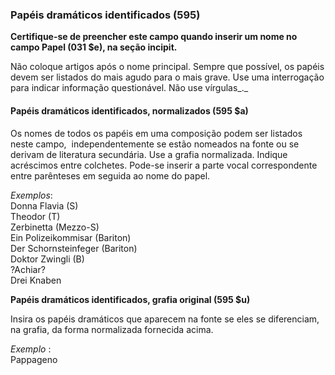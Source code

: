 ### Papéis dramáticos identificados (595)

**Certifique-se de preencher este campo quando inserir um nome no campo Papel (031 $e), na seção incipit.**

Não coloque artigos após o nome principal. Sempre que possível, os papéis devem ser listados do mais agudo para o mais grave. Use uma interrogação para indicar informação questionável. Não use vírgulas_._

#### Papéis dramáticos identificados, normalizados (595 $a)  

Os nomes de todos os papéis em uma composição podem ser listados neste campo,&nbsp; independentemente se estão nomeados na fonte ou se derivam de literatura secundária. Use a grafia normalizada. Indique acréscimos entre colchetes. Pode-se inserir a parte vocal correspondente entre parênteses em seguida ao nome do papel.   

  

_Exemplos_:  
Donna Flavia (S)  
Theodor (T)  
Zerbinetta (Mezzo-S)  
Ein Polizeikommisar (Bariton)  
Der Schornsteinfeger (Bariton)  
Doktor Zwingli (B)  
?Achiar?  
Drei Knaben  
  

**Papéis dramáticos identificados, grafia original (595 $u)**

  

Insira os papéis dramáticos que aparecem na fonte se eles se diferenciam, na grafia, da forma normalizada fornecida acima.   
  
_Exemplo_ :  
Pappageno